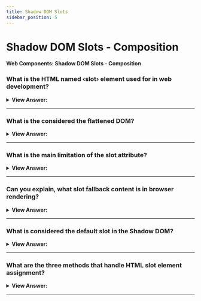 ```yaml
---
title: Shadow DOM Slots
sidebar_position: 5
---
```


# Shadow DOM Slots - Composition

**Web Components: Shadow DOM Slots - Composition**

<head>
  <title>Shadow DOM Slots - Composition - JavaScript Interview Questions & Answers</title>
  <meta charSet="utf-8" />
</head>

### What is the HTML named &#8249;slot&#8250; element used for in web development?

<details>
  <summary><strong>View Answer:</strong></summary>
  <div>
  <div><strong>Interview Response:</strong> The HTML &#8249;slot&#8250; element is part of the Web Components technology suite which acts as a placeholder inside a web component that you can fill with your own markup, which lets you create separate DOM trees and present them together.
    </div>
  </div>
</details>

---

### What is the considered the flattened DOM?

<details>
  <summary><strong>View Answer:</strong></summary>
  <div>
  <div><strong>Interview Response:</strong> The combination of the Light DOM and the shadow DOM are considered the flattened DOM result. This is viewable in the developer tools for inspection, but not available in the source.
    </div>
  </div>
</details>

---

### What is the main limitation of the slot attribute?

<details>
  <summary><strong>View Answer:</strong></summary>
  <div>
  <div><strong>Interview Response:</strong> The slot="..." attribute is only valid for direct children of the shadow host. For nested elements it is ignored. If there are multiple elements in light DOM with the same slot name, they are appended into the slot, one after another.
    </div><br />
  <div><strong className="codeExample">Code Example:</strong><br /><br />

  <div></div>

```html
<!-- invalid slot, must be direct child of user-card -->
    <span slot="birthday">01.01.2001</span>
  </div>
</user-card>

<!-- The slots below are appended in order -->
<user-card>
  <span slot="username">John</span>
  <span slot="username">Smith</span>
</user-card>
```

  </div>
  </div>
</details>

---

### Can you explain, what slot fallback content is in browser rendering?

<details>
  <summary><strong>View Answer:</strong></summary>
  <div>
  <div><strong>Interview Response:</strong> If we put something inside a &#8249;slot&#8250;, it becomes the fallback, “default” content. The browser shows it if there is no corresponding filler in light DOM. Basically, if the slot is in the shadow DOM it will render if there is no slot available in the light DOM.
    </div>
  </div>
</details>

---

### What is considered the default slot in the Shadow DOM?

<details>
  <summary><strong>View Answer:</strong></summary>
  <div>
  <div><strong>Interview Response:</strong> The first &#8249;slot&#8250; in shadow DOM that does not have a name is a “default” slot. It gets all nodes from the light DOM that are not slotted elsewhere.
    </div><br />
  <div><strong className="codeExample">Code Example:</strong><br /><br />

  <div></div>

```html
<script>
  customElements.define(
    'user-card',
    class extends HTMLElement {
      connectedCallback() {
        this.attachShadow({ mode: 'open' });
        this.shadowRoot.innerHTML = `
    <div>Name:
      <slot name="username"></slot>
    </div>
    <div>Birthday:
      <slot name="birthday"></slot>
    </div>
    <fieldset>
      <legend>Other information</legend>
      <slot></slot>  first unnamed slot
    </fieldset>
    `;
      }
    }
  );
</script>

<user-card>
  <div>I like to swim.</div>
  <span slot="username">John Smith</span>
  <span slot="birthday">01.01.2001</span>
  <div>...And play volleyball too!</div>
</user-card>
```

  </div>
  </div>
</details>

---

### What are the three methods that handle HTML slot element assignment?

<details>
  <summary><strong>View Answer:</strong></summary>
  <div>
  <div><strong>Interview Response:</strong> The HTML slot element has three main methods including assignedSlot, assignedNodes, and assignedElements used to handle or assess element node assignment. The assignedSlot method returns the &#8249;slot&#8250; element that the node is assigned to. The assignedElements() method returns a sequence of the nodes assigned to this slot, and if the flatten option is set to true, the assigned nodes of any other slots that are descendants of this slot. If no assigned nodes are found, it returns the slot's fallback content. The assignedSlot method returns an HTMLSlotElement representing the &#8249;slot&#8250; element the node is inserted in. These methods are useful when we need not just show the slotted content, but also track it in JavaScript.
    </div><br />
  <div><strong className="codeExample">Code Example:</strong><br /><br />

  <div></div>

```html
<custom-menu id="menu">
  <span slot="title">Candy menu</span>
  <li slot="item">Lollipop</li>
  <li slot="item">Fruit Toast</li>
</custom-menu>

<script>
  customElements.define(
    'custom-menu',
    class extends HTMLElement {
      items = [];

      connectedCallback() {
        this.attachShadow({ mode: 'open' });
        this.shadowRoot.innerHTML = `<div class="menu">
      <slot name="title"></slot>
      <ul><slot name="item"></slot></ul>
    </div>`;

        // triggers when slot content changes
        this.shadowRoot.firstElementChild.addEventListener(
          'slotchange',
          (e) => {
            let slot = e.target;
            if (slot.name == 'item') {
              this.items = slot
                .assignedElements()
                .map((elem) => elem.textContent);
              alert('Items: ' + this.items);
            }
          }
        );
      }
    }
  );

  // items update after 1 second
  setTimeout(() => {
    menu.insertAdjacentHTML('beforeEnd', '<li slot="item">Cup Cake</li>');
  }, 1000);
</script>
```

  </div>
  </div>
</details>

---
